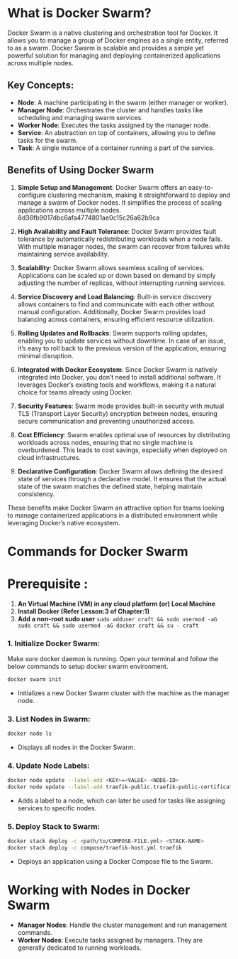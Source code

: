 # What is Docker Swarm?

Docker Swarm is a native clustering and orchestration tool for Docker. It allows you to manage a group of Docker engines as a single entity, referred to as a swarm. Docker Swarm is scalable and provides a simple yet powerful solution for managing and deploying containerized applications across multiple nodes.

## Key Concepts:
- **Node**: A machine participating in the swarm (either manager or worker).
- **Manager Node**: Orchestrates the cluster and handles tasks like scheduling and managing swarm services.
- **Worker Node**: Executes the tasks assigned by the manager node.
- **Service**: An abstraction on top of containers, allowing you to define tasks for the swarm.
- **Task**: A single instance of a container running a part of the service.

## Benefits of Using Docker Swarm

1. **Simple Setup and Management**: Docker Swarm offers an easy-to-configure clustering mechanism, making it straightforward to deploy and manage a swarm of Docker nodes. It simplifies the process of scaling applications across multiple nodes.
8d36fb9017dbc6afa4774801ae0c15c26a62b9ca
2. **High Availability and Fault Tolerance**: Docker Swarm provides fault tolerance by automatically redistributing workloads when a node fails. With multiple manager nodes, the swarm can recover from failures while maintaining service availability.

3. **Scalability**: Docker Swarm allows seamless scaling of services. Applications can be scaled up or down based on demand by simply adjusting the number of replicas, without interrupting running services.

4. **Service Discovery and Load Balancing**: Built-in service discovery allows containers to find and communicate with each other without manual configuration. Additionally, Docker Swarm provides load balancing across containers, ensuring efficient resource utilization.

5. **Rolling Updates and Rollbacks**: Swarm supports rolling updates, enabling you to update services without downtime. In case of an issue, it’s easy to roll back to the previous version of the application, ensuring minimal disruption.

6. **Integrated with Docker Ecosystem**: Since Docker Swarm is natively integrated into Docker, you don’t need to install additional software. It leverages Docker’s existing tools and workflows, making it a natural choice for teams already using Docker.

7. **Security Features**: Swarm mode provides built-in security with mutual TLS (Transport Layer Security) encryption between nodes, ensuring secure communication and preventing unauthorized access.

8. **Cost Efficiency**: Swarm enables optimal use of resources by distributing workloads across nodes, ensuring that no single machine is overburdened. This leads to cost savings, especially when deployed on cloud infrastructures.

9. **Declarative Configuration**: Docker Swarm allows defining the desired state of services through a declarative model. It ensures that the actual state of the swarm matches the defined state, helping maintain consistency.

These benefits make Docker Swarm an attractive option for teams looking to manage containerized applications in a distributed environment while leveraging Docker’s native ecosystem.

# Commands for Docker Swarm
# Prerequisite :
 1. **An Virtual Machine (VM) in any cloud platform (or) Local Machine**
 2. **Install Docker (Refer Lesson:3 of Chapter:1)**
 3. **Add a non-root sudo user**
     ```sudo adduser craft && sudo usermod -aG sudo craft && sudo usermod -aG docker craft && su - craft```

      
### 1. **Initialize Docker Swarm**:
Make sure docker daemon is running. Open your terminal and follow the below commands to setup docker swarm environment.
   ```bash
   docker swarm init
   ```
   - Initializes a new Docker Swarm cluster with the machine as the manager node.


### 3. **List Nodes in Swarm**:
   ```bash
   docker node ls
   ```
   - Displays all nodes in the Docker Swarm.

### 4. **Update Node Labels**:
   ```bash
   docker node update --label-add <KEY>=<VALUE> <NODE-ID>
   docker node update --label-add traefik-public.traefik-public-certificates=true $(docker info -f '{{.Swarm.NodeID}}')
   ```
   - Adds a label to a node, which can later be used for tasks like assigning services to specific nodes.

### 5. **Deploy Stack to Swarm**:
   ```bash
   docker stack deploy -c <path/to/COMPOSE-FILE.yml> <STACK-NAME>
   docker stack deploy -c compose/traefik-host.yml traefik
   ```
   - Deploys an application using a Docker Compose file to the Swarm.

# Working with Nodes in Docker Swarm

- **Manager Nodes**: Handle the cluster management and run management commands.
- **Worker Nodes**: Execute tasks assigned by managers. They are generally dedicated to running workloads.



<!--stackedit_data:
eyJoaXN0b3J5IjpbLTkzOTY0NzM4LDc3OTIzODY0MiwxMDExOD
YxNzY0LDEyODAxNjkxODgsLTExNzUwNDg0MThdfQ==
-->